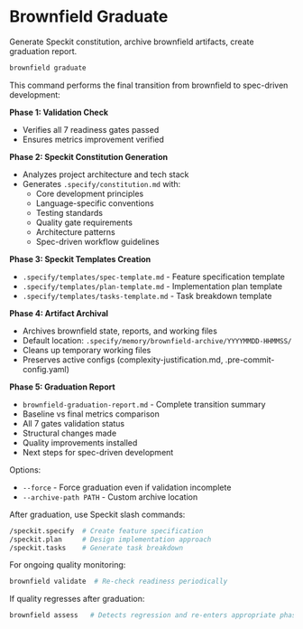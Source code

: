 # Brownfield Graduate

Generate Speckit constitution, archive brownfield artifacts, create graduation report.

```bash
brownfield graduate
```

This command performs the final transition from brownfield to spec-driven development:

**Phase 1: Validation Check**
- Verifies all 7 readiness gates passed
- Ensures metrics improvement verified

**Phase 2: Speckit Constitution Generation**
- Analyzes project architecture and tech stack
- Generates `.specify/constitution.md` with:
  - Core development principles
  - Language-specific conventions
  - Testing standards
  - Quality gate requirements
  - Architecture patterns
  - Spec-driven workflow guidelines

**Phase 3: Speckit Templates Creation**
- `.specify/templates/spec-template.md` - Feature specification template
- `.specify/templates/plan-template.md` - Implementation plan template
- `.specify/templates/tasks-template.md` - Task breakdown template

**Phase 4: Artifact Archival**
- Archives brownfield state, reports, and working files
- Default location: `.specify/memory/brownfield-archive/YYYYMMDD-HHMMSS/`
- Cleans up temporary working files
- Preserves active configs (complexity-justification.md, .pre-commit-config.yaml)

**Phase 5: Graduation Report**
- `brownfield-graduation-report.md` - Complete transition summary
- Baseline vs final metrics comparison
- All 7 gates validation status
- Structural changes made
- Quality improvements installed
- Next steps for spec-driven development

Options:
- `--force` - Force graduation even if validation incomplete
- `--archive-path PATH` - Custom archive location

After graduation, use Speckit slash commands:
```bash
/speckit.specify  # Create feature specification
/speckit.plan     # Design implementation approach
/speckit.tasks    # Generate task breakdown
```

For ongoing quality monitoring:
```bash
brownfield validate  # Re-check readiness periodically
```

If quality regresses after graduation:
```bash
brownfield assess   # Detects regression and re-enters appropriate phase
```
